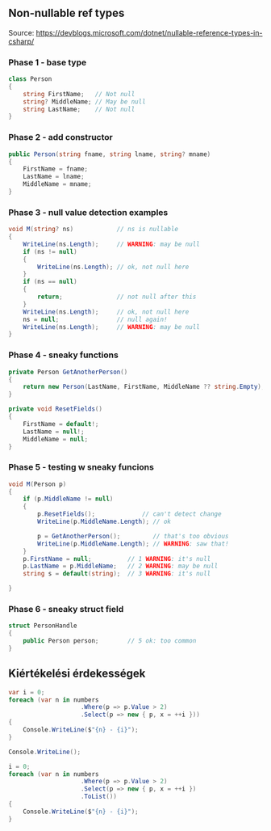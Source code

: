 ## Non-nullable ref types
Source: https://devblogs.microsoft.com/dotnet/nullable-reference-types-in-csharp/

### Phase 1 - base type
```csharp
class Person
{
    string FirstName;   // Not null
    string? MiddleName; // May be null
    string LastName;    // Not null
}
```

### Phase 2 - add constructor
```csharp
public Person(string fname, string lname, string? mname)
{
    FirstName = fname;
    LastName = lname;
    MiddleName = mname;
}
```

### Phase 3 - null value detection examples
```csharp
void M(string? ns)            // ns is nullable
{
    WriteLine(ns.Length);     // WARNING: may be null
    if (ns != null)
    {
        WriteLine(ns.Length); // ok, not null here 
    }
    if (ns == null)
    {
        return;               // not null after this
    }
    WriteLine(ns.Length);     // ok, not null here
    ns = null;                // null again!
    WriteLine(ns.Length);     // WARNING: may be null
}
```

### Phase 4 - sneaky functions

```csharp
private Person GetAnotherPerson()
{
    return new Person(LastName, FirstName, MiddleName ?? string.Empty);
}

private void ResetFields()
{
    FirstName = default!;
    LastName = null!;
    MiddleName = null;
}
```

### Phase 5 - testing w sneaky funcions

```csharp
void M(Person p)
{
    if (p.MiddleName != null)
    {
        p.ResetFields();             // can't detect change
        WriteLine(p.MiddleName.Length); // ok 

        p = GetAnotherPerson();         // that's too obvious
        WriteLine(p.MiddleName.Length); // WARNING: saw that!
    }
    p.FirstName = null;          // 1 WARNING: it's null
    p.LastName = p.MiddleName;   // 2 WARNING: may be null
    string s = default(string);  // 3 WARNING: it's null

}
```

### Phase 6 - sneaky struct field
```csharp
struct PersonHandle
{
    public Person person;        // 5 ok: too common
}
```



## Kiértékelési érdekességek
```csharp
var i = 0;
foreach (var n in numbers
                    .Where(p => p.Value > 2)
                    .Select(p => new { p, x = ++i }))
{
    Console.WriteLine($"{n} - {i}");
}

Console.WriteLine();

i = 0;
foreach (var n in numbers
                    .Where(p => p.Value > 2)
                    .Select(p => new { p, x = ++i })
                    .ToList())
{
    Console.WriteLine($"{n} - {i}");
}
```
